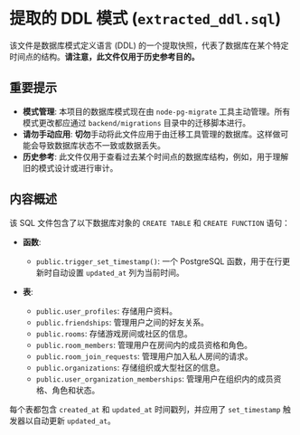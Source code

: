 # 提取的 DDL 模式 (`extracted_ddl.sql`)

该文件是数据库模式定义语言 (DDL) 的一个提取快照，代表了数据库在某个特定时间点的结构。**请注意，此文件仅用于历史参考目的。**

## 重要提示

-   **模式管理**: 本项目的数据库模式现在由 `node-pg-migrate` 工具主动管理。所有模式更改都应通过 `backend/migrations` 目录中的迁移脚本进行。
-   **请勿手动应用**: **切勿**手动将此文件应用于由迁移工具管理的数据库。这样做可能会导致数据库状态不一致或数据丢失。
-   **历史参考**: 此文件仅用于查看过去某个时间点的数据库结构，例如，用于理解旧的模式设计或进行审计。

## 内容概述

该 SQL 文件包含了以下数据库对象的 `CREATE TABLE` 和 `CREATE FUNCTION` 语句：

-   **函数**: 
    -   `public.trigger_set_timestamp()`: 一个 PostgreSQL 函数，用于在行更新时自动设置 `updated_at` 列为当前时间。

-   **表**: 
    -   `public.user_profiles`: 存储用户资料。
    -   `public.friendships`: 管理用户之间的好友关系。
    -   `public.rooms`: 存储游戏房间或社区的信息。
    -   `public.room_members`: 管理用户在房间内的成员资格和角色。
    -   `public.room_join_requests`: 管理用户加入私人房间的请求。
    -   `public.organizations`: 存储组织或大型社区的信息。
    -   `public.user_organization_memberships`: 管理用户在组织内的成员资格、角色和状态。

每个表都包含 `created_at` 和 `updated_at` 时间戳列，并应用了 `set_timestamp` 触发器以自动更新 `updated_at`。
